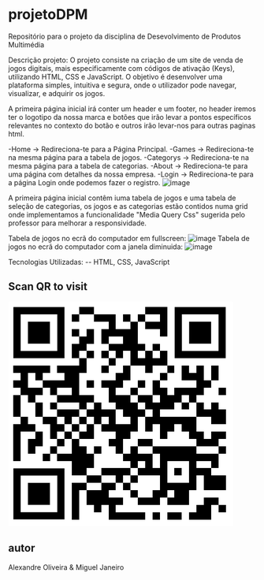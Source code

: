 # projetoDPM
Repositório para o projeto da disciplina de Desevolvimento de Produtos Multimédia


Descrição projeto: O projeto consiste na criação de um site de venda de jogos digitais, mais especificamente com códigos de ativação (Keys), utilizando HTML, CSS e JavaScript. O objetivo é desenvolver uma plataforma simples, intuitiva e segura, onde o utilizador pode navegar, visualizar, e adquirir os jogos.


A primeira página inicial irá conter um header e um footer, no header iremos ter o logotipo da nossa marca e botões que irão levar a pontos específicos relevantes no contexto do botão e outros irão levar-nos para outras paginas html.

-Home -> Redireciona-te para a Página Principal.
-Games -> Redireciona-te na mesma página para a tabela de jogos.
-Categorys -> Redireciona-te na mesma página para a tabela de categorias.
-About -> Redireciona-te para uma página com detalhes da nossa empresa.
-Login -> Redireciona-te para a página Login onde podemos fazer o registro. 
![image](https://github.com/user-attachments/assets/90bf226f-f054-4202-9b94-c0b042b88624)

A primeira página inicial contêm iuma tabela de jogos e uma tabela de seleção de categorias, os jogos e as categorias estão contidos numa grid onde implementamos a funcionalidade "Media Query Css" sugerida pelo professor para melhorar a responsividade.

Tabela de jogos no ecrã do computador em fullscreen:
![image](https://github.com/user-attachments/assets/50ab49fc-32d8-403e-849d-eb3c952a869e)
Tabela de jogos no ecrã do computador com a janela diminuida:
![image](https://github.com/user-attachments/assets/8042141d-91d4-4499-a188-392dc506d06c)


Tecnologias Utilizadas:
-- HTML, CSS, JavaScript 

## Scan QR to visit

![QR Code](imgs/qrcode/qr_site.png)


## autor
Alexandre Oliveira & Miguel Janeiro
